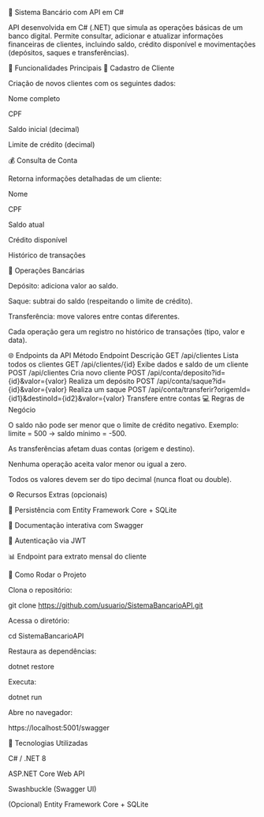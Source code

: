 🏦 Sistema Bancário com API em C#

API desenvolvida em C# (.NET) que simula as operações básicas de um banco digital.
Permite consultar, adicionar e atualizar informações financeiras de clientes, incluindo saldo, crédito disponível e movimentações (depósitos, saques e transferências).

🧩 Funcionalidades Principais
👤 Cadastro de Cliente

Criação de novos clientes com os seguintes dados:

Nome completo

CPF

Saldo inicial (decimal)

Limite de crédito (decimal)

💰 Consulta de Conta

Retorna informações detalhadas de um cliente:

Nome

CPF

Saldo atual

Crédito disponível

Histórico de transações

🔁 Operações Bancárias

Depósito: adiciona valor ao saldo.

Saque: subtrai do saldo (respeitando o limite de crédito).

Transferência: move valores entre contas diferentes.

Cada operação gera um registro no histórico de transações (tipo, valor e data).

🌐 Endpoints da API
Método	Endpoint	Descrição
GET	/api/clientes	Lista todos os clientes
GET	/api/clientes/{id}	Exibe dados e saldo de um cliente
POST	/api/clientes	Cria novo cliente
POST	/api/conta/deposito?id={id}&valor={valor}	Realiza um depósito
POST	/api/conta/saque?id={id}&valor={valor}	Realiza um saque
POST	/api/conta/transferir?origemId={id1}&destinoId={id2}&valor={valor}	Transfere entre contas
💻 Regras de Negócio

O saldo não pode ser menor que o limite de crédito negativo.
Exemplo: limite = 500 → saldo mínimo = -500.

As transferências afetam duas contas (origem e destino).

Nenhuma operação aceita valor menor ou igual a zero.

Todos os valores devem ser do tipo decimal (nunca float ou double).

⚙️ Recursos Extras (opcionais)

💾 Persistência com Entity Framework Core + SQLite

📘 Documentação interativa com Swagger

🔐 Autenticação via JWT

📊 Endpoint para extrato mensal do cliente

🚀 Como Rodar o Projeto

Clona o repositório:

git clone https://github.com/usuario/SistemaBancarioAPI.git


Acessa o diretório:

cd SistemaBancarioAPI


Restaura as dependências:

dotnet restore


Executa:

dotnet run


Abre no navegador:

https://localhost:5001/swagger

🧠 Tecnologias Utilizadas

C# / .NET 8

ASP.NET Core Web API

Swashbuckle (Swagger UI)

(Opcional) Entity Framework Core + SQLite